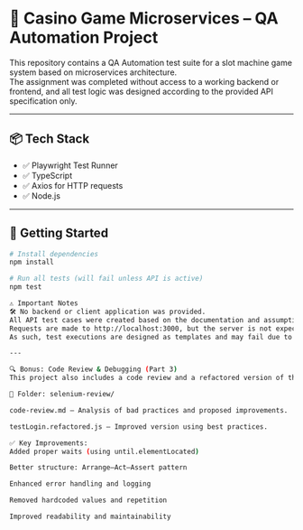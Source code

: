 # 🎰 Casino Game Microservices – QA Automation Project

This repository contains a QA Automation test suite for a slot machine game system based on microservices architecture.  
The assignment was completed without access to a working backend or frontend, and all test logic was designed according to the provided API specification only.

---

## 📦 Tech Stack

- ✅ Playwright Test Runner
- ✅ TypeScript
- ✅ Axios for HTTP requests
- ✅ Node.js

---

## 🚀 Getting Started

```bash
# Install dependencies
npm install

# Run all tests (will fail unless API is active)
npm test

⚠️ Important Notes
🛠 No backend or client application was provided.
All API test cases were created based on the documentation and assumptions outlined in the assignment.
Requests are made to http://localhost:3000, but the server is not expected to be running.
As such, test executions are designed as templates and may fail due to connection errors.

---

🔍 Bonus: Code Review & Debugging (Part 3)
This project also includes a code review and a refactored version of the Selenium login test (as required in Part 3 of the assignment).

📁 Folder: selenium-review/

code-review.md – Analysis of bad practices and proposed improvements.

testLogin.refactored.js – Improved version using best practices.

✅ Key Improvements:
Added proper waits (using until.elementLocated)

Better structure: Arrange–Act–Assert pattern

Enhanced error handling and logging

Removed hardcoded values and repetition

Improved readability and maintainability